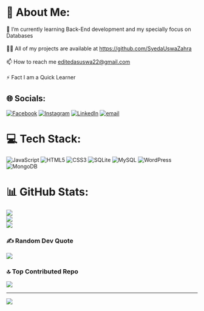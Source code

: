 # 💫 About Me:
🌱 I’m currently learning Back-End development and my specially focus on Databases<br><br>👨‍💻 All of my projects are available at https://github.com/SyedaUswaZahra<br><br>📫 How to reach me editedasuswa22@gmail.com<br><br>⚡ Fact I am a Quick Learner


## 🌐 Socials:
[![Facebook](https://img.shields.io/badge/Facebook-%231877F2.svg?logo=Facebook&logoColor=white)](https://facebook.com/mis.bunker) [![Instagram](https://img.shields.io/badge/Instagram-%23E4405F.svg?logo=Instagram&logoColor=white)](https://instagram.com/stories_by_uswa) [![LinkedIn](https://img.shields.io/badge/LinkedIn-%230077B5.svg?logo=linkedin&logoColor=white)](https://linkedin.com/in/syeda-uswa-zahra) [![email](https://img.shields.io/badge/Email-D14836?logo=gmail&logoColor=white)](mailto:editedasuswa22@gmail.com) 

# 💻 Tech Stack:
![JavaScript](https://img.shields.io/badge/javascript-%23323330.svg?style=for-the-badge&logo=javascript&logoColor=%23F7DF1E) ![HTML5](https://img.shields.io/badge/html5-%23E34F26.svg?style=for-the-badge&logo=html5&logoColor=white) ![CSS3](https://img.shields.io/badge/css3-%231572B6.svg?style=for-the-badge&logo=css3&logoColor=white) ![SQLite](https://img.shields.io/badge/sqlite-%2307405e.svg?style=for-the-badge&logo=sqlite&logoColor=white) ![MySQL](https://img.shields.io/badge/mysql-4479A1.svg?style=for-the-badge&logo=mysql&logoColor=white) ![WordPress](https://img.shields.io/badge/WordPress-%23117AC9.svg?style=for-the-badge&logo=WordPress&logoColor=white) ![MongoDB](https://img.shields.io/badge/MongoDB-%234ea94b.svg?style=for-the-badge&logo=mongodb&logoColor=white)
# 📊 GitHub Stats:
![](https://github-readme-stats.vercel.app/api?username=SyedaUswaZahra&theme=github_dark&hide_border=false&include_all_commits=false&count_private=false)<br/>
![](https://nirzak-streak-stats.vercel.app/?user=SyedaUswaZahra&theme=github_dark&hide_border=false)<br/>
![](https://github-readme-stats.vercel.app/api/top-langs/?username=SyedaUswaZahra&theme=github_dark&hide_border=false&include_all_commits=false&count_private=false&layout=compact)

### ✍️ Random Dev Quote
![](https://quotes-github-readme.vercel.app/api?type=horizontal&theme=dark)

### 🔝 Top Contributed Repo
![](https://github-contributor-stats.vercel.app/api?username=SyedaUswaZahra&limit=5&theme=github_dark&combine_all_yearly_contributions=true)

---
[![](https://visitcount.itsvg.in/api?id=SyedaUswaZahra&icon=6&color=4)](https://visitcount.itsvg.in)

<!-- Proudly created with GPRM ( https://gprm.itsvg.in ) -->
